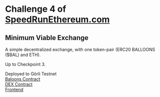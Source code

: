 # Challenge 4 of [SpeedRunEthereum.com](https://github.com/scaffold-eth/scaffold-eth-challenges/tree/challenge-4-dex)

## Minimum Viable Exchange

A simple decentralized exchange, with one token-pair (ERC20 BALLOONS ($BAL) and ETH).  
  
Up to Checkpoint 3.
  
  
Deployed to Görli Testnet  
[Baloons Contract](https://goerli.etherscan.io/address/0x9fdfa081B9eD73870e4432204F1A3C83480B02fC#code)  
[DEX Contract](https://goerli.etherscan.io/address/0x8F7722E5C009818fe238006a8f7faee1D9B2a9F0#code)  
[Frontend](https://friendly-boat.surge.sh)
